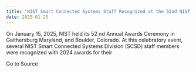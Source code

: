 ```yaml
---
title: "NIST Smart Connected Systems Staff Recognized at the 52nd NIST Annual Awards Ceremony"
date: 2025-01-25
---
```


On January 15, 2025, NIST held its 52 nd Annual Awards Ceremony in Gaithersburg Maryland, and Boulder, Colorado. At this celebratory event, several NIST Smart Connected Systems Division (SCSD) staff members were recognized with 2024 awards for their

Go to Source
